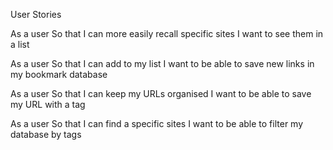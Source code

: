 User Stories

As a user
So that I can more easily recall specific sites
I want to see them in a list

As a user
So that I can add to my list
I want to be able to save new links in my bookmark database

As a user
So that I can keep my URLs organised
I want to be able to save my URL with a tag

As a user
So that I can find a specific sites
I want to be able to filter my database by tags
